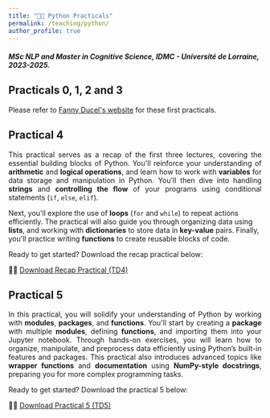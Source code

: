 ```yaml
---
title: "🧑‍💻 Python Practicals"
permalink: /teaching/python/
author_profile: true
---
```

##### MSc NLP and Master in Cognitive Science, IDMC - Université de Lorraine, 2023-2025.

## Practicals 0, 1, 2 and 3
Please refer to [Fanny Ducel's website](https://fannyducel.github.io/teaching/) for these first practicals.

## Practical 4
<p style="text-align: justify;">
This practical serves as a recap of the first three lectures, covering the essential building blocks of Python. You'll reinforce your understanding of <strong>arithmetic</strong> and <strong>logical operations</strong>, and learn how to work with <strong>variables</strong> for data storage and manipulation in Python. You'll then dive into handling <strong>strings</strong> and <strong>controlling the flow</strong> of your programs using conditional statements (<code>if</code>, <code>else</code>, <code>elif</code>).

Next, you'll explore the use of <strong>loops</strong> (<code>for</code> and <code>while</code>) to repeat actions efficiently. The practical will also guide you through organizing data using <strong>lists</strong>, and working with <strong>dictionaries</strong> to store data in <strong>key-value</strong> pairs. Finally, you'll practice writing <strong>functions</strong> to create reusable blocks of code.
</p>

<p style="text-align: justify;">
Ready to get started? Download the recap practical below:
</p>

🧑‍💻 [Download Recap Practical (TD4)](/files/practical-4.zip)

## Practical 5
<p style="text-align: justify;">
In this practical, you will solidify your understanding of Python by working with <strong>modules</strong>, <strong>packages</strong>, and <strong>functions</strong>. You'll start by creating a <strong>package</strong> with multiple <strong>modules</strong>, defining <strong>functions</strong>, and importing them into your Jupyter notebook. Through hands-on exercises, you will learn how to organize, manipulate, and preprocess data efficiently using Python’s built-in features and packages. This practical also introduces advanced topics like <strong>wrapper functions</strong> and <strong>documentation</strong> using <strong>NumPy-style docstrings</strong>, preparing you for more complex programming tasks.
</p>

<p style="text-align: justify;">
Ready to get started? Download the practical 5 below:
</p>

🧑‍💻 [Download Practical 5 (TD5)](/files/practical-5.zip)